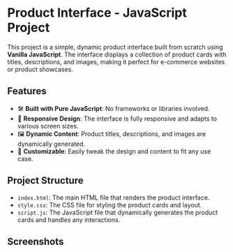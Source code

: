 # Product Interface - JavaScript Project

This project is a simple, dynamic product interface built from scratch using **Vanilla JavaScript**. The interface displays a collection of product cards with titles, descriptions, and images, making it perfect for e-commerce websites or product showcases.

## Features

- 🛠 **Built with Pure JavaScript**: No frameworks or libraries involved.
- 📱 **Responsive Design**: The interface is fully responsive and adapts to various screen sizes.
- 🖼 **Dynamic Content**: Product titles, descriptions, and images are dynamically generated.
- 🎨 **Customizable**: Easily tweak the design and content to fit any use case.

## Project Structure

- `index.html`: The main HTML file that renders the product interface.
- `style.css`: The CSS file for styling the product cards and layout.
- `script.js`: The JavaScript file that dynamically generates the product cards and handles any interactions.

## Screenshots

